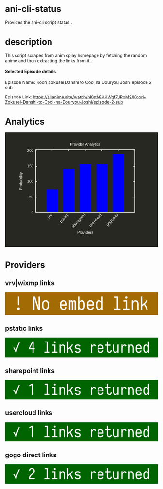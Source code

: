 # ani-cli-status
Provides the ani-cli script status..

# description
This script scrapes from animixplay homepage by fetching the random anime and then extracting the links from it..

#### Selected Episode details

Episode Name: Koori Zokusei Danshi to Cool na Douryou Joshi episode 2 sub

Episode Link: https://allanime.site/watch/nKstb8KKWgf7JPoMS/Koori-Zokusei-Danshi-to-Cool-na-Douryou-Joshi/episode-2-sub
 
# Analytics

<img src="./analytics.png">

# Providers

##  vrv|wixmp links

<img src="./images/vrv.jpg">

##  pstatic links

<img src="./images/pstatic.jpg">

##  sharepoint links

<img src="./images/sharepoint.jpg">

##  usercloud links

<img src="./images/usercloud.jpg">

## gogo direct links

<img src="./images/gogoplay.jpg">
